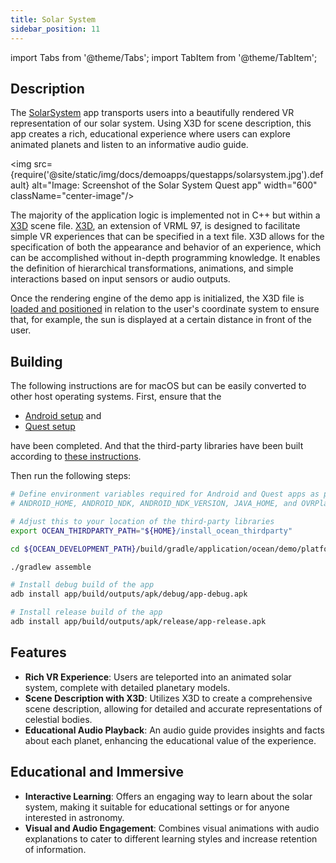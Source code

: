 ```yaml
---
title: Solar System
sidebar_position: 11
---
```


import Tabs from '@theme/Tabs';
import TabItem from '@theme/TabItem';

## Description

The [SolarSystem](https://github.com/facebookresearch/ocean/blob/v1.0.0/impl/application/ocean/demo/platform/meta/quest/openxr/solarsystem/quest/SolarSystem.cpp#L15) app transports users into a beautifully rendered VR representation of our solar system. Using X3D for scene description, this app creates a rich, educational experience where users can explore animated planets and listen to an informative audio guide.

<img src={require('@site/static/img/docs/demoapps/questapps/solarsystem.jpg').default} alt="Image: Screenshot of the Solar System Quest app" width="600" className="center-image"/>

The majority of the application logic is implemented not in C++ but within a [X3D](https://github.com/facebookresearch/ocean/blob/v1.0.0/res/application/ocean/demo/platform/meta/quest/openxr/solarsystem/quest/assets/scene/solarsystem.x3dv#L1) scene file. [X3D](https://www.web3d.org/x3d/what-x3d/), an extension of VRML 97, is designed to facilitate simple VR experiences that can be specified in a text file. X3D allows for the specification of both the appearance and behavior of an experience, which can be accomplished without in-depth programming knowledge. It enables the definition of hierarchical transformations, animations, and simple interactions based on input sensors or audio outputs.

Once the rendering engine of the demo app is initialized, the X3D file is [loaded and positioned](https://github.com/facebookresearch/ocean/blob/v1.0.0/impl/application/ocean/demo/platform/meta/quest/openxr/solarsystem/quest/SolarSystem.cpp#L58) in relation to the user's coordinate system to ensure that, for example, the sun is displayed at a certain distance in front of the user.

## Building

<Tabs groupId="target-os" queryString>
<TabItem value="quest" label="Quest">
The following instructions are for macOS but can be easily converted to other host operating systems. First, ensure that the

* [Android setup](https://github.com/facebookresearch/ocean/blob/v1.0.0/building_for_android.md#android-setup) and
* [Quest setup](https://github.com/facebookresearch/ocean/blob/v1.0.0/building_for_meta_quest.md#quest-setup)

have been completed. And that the third-party libraries have been built according to [these instructions](https://github.com/facebookresearch/ocean/blob/v1.0.0/building_for_meta_quest.md#2-building-the-third-party-libraries).

Then run the following steps:

```bash
# Define environment variables required for Android and Quest apps as per setup instructions above:
# ANDROID_HOME, ANDROID_NDK, ANDROID_NDK_VERSION, JAVA_HOME, and OVRPlatformSDK_ROOT

# Adjust this to your location of the third-party libraries
export OCEAN_THIRDPARTY_PATH="${HOME}/install_ocean_thirdparty"

cd ${OCEAN_DEVELOPMENT_PATH}/build/gradle/application/ocean/demo/platform/meta/quest/openxr/solarsystem/quest

./gradlew assemble

# Install debug build of the app
adb install app/build/outputs/apk/debug/app-debug.apk

# Install release build of the app
adb install app/build/outputs/apk/release/app-release.apk
```
</TabItem>
</Tabs>

## Features
 - **Rich VR Experience**: Users are teleported into an animated solar system, complete with detailed planetary models.
 - **Scene Description with X3D**: Utilizes X3D to create a comprehensive scene description, allowing for detailed and accurate representations of celestial bodies.
 - **Educational Audio Playback**: An audio guide provides insights and facts about each planet, enhancing the educational value of the experience.


## Educational and Immersive
 - **Interactive Learning**: Offers an engaging way to learn about the solar system, making it suitable for educational settings or for anyone interested in astronomy.
 - **Visual and Audio Engagement**: Combines visual animations with audio explanations to cater to different learning styles and increase retention of information.
